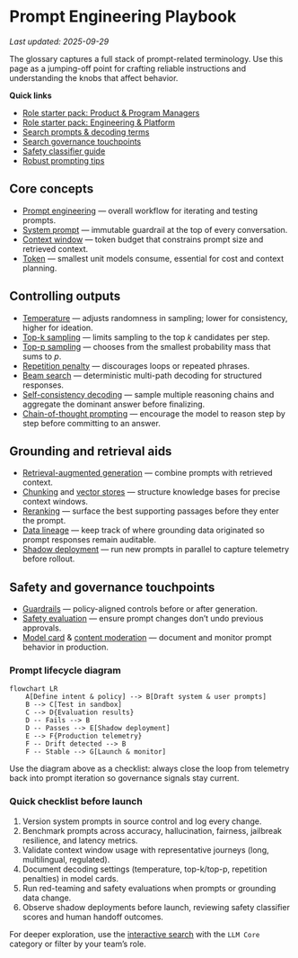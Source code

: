 # Prompt Engineering Playbook

_Last updated: 2025-09-29_

The glossary captures a full stack of prompt-related terminology. Use this page as a
jumping-off point for crafting reliable instructions and understanding the knobs that
affect behavior.

**Quick links**

- [Role starter pack: Product & Program Managers](roles.md#product--program-managers)
- [Role starter pack: Engineering & Platform](roles.md#engineering--platform)
- [Search prompts & decoding terms](search.md?category=LLM%20Core)
- [Search governance touchpoints](search.md?category=Governance%20%26%20Risk&role=policy)
- [Safety classifier guide](terms/safety-classifier.md)
- [Robust prompting tips](terms/robust-prompting.md)

## Core concepts

- [Prompt engineering](terms/prompt-engineering.md) — overall workflow for iterating and testing prompts.
- [System prompt](terms/system-prompt.md) — immutable guardrail at the top of every conversation.
- [Context window](terms/context-window.md) — token budget that constrains prompt size and retrieved context.
- [Token](terms/token.md) — smallest unit models consume, essential for cost and context planning.

## Controlling outputs

- [Temperature](terms/temperature.md) — adjusts randomness in sampling; lower for consistency, higher for ideation.
- [Top-k sampling](terms/top-k-sampling.md) — limits sampling to the top *k* candidates per step.
- [Top-p sampling](terms/top-p-sampling.md) — chooses from the smallest probability mass that sums to *p*.
- [Repetition penalty](terms/repetition-penalty.md) — discourages loops or repeated phrases.
- [Beam search](terms/beam-search.md) — deterministic multi-path decoding for structured responses.
- [Self-consistency decoding](terms/self-consistency-decoding.md) — sample multiple reasoning chains and aggregate the dominant answer before finalizing.
- [Chain-of-thought prompting](terms/chain-of-thought-prompting.md) — encourage the model to reason step by step before committing to an answer.

## Grounding and retrieval aids

- [Retrieval-augmented generation](terms/retrieval-augmented-generation.md) — combine prompts with retrieved context.
- [Chunking](terms/chunking.md) and [vector stores](terms/vector-store.md) — structure knowledge bases for precise context windows.
- [Reranking](terms/reranking.md) — surface the best supporting passages before they enter the prompt.
- [Data lineage](terms/data-lineage.md) — keep track of where grounding data originated so prompt responses remain auditable.
- [Shadow deployment](terms/shadow-deployment.md) — run new prompts in parallel to capture telemetry before rollout.

## Safety and governance touchpoints

- [Guardrails](terms/guardrails.md) — policy-aligned controls before or after generation.
- [Safety evaluation](terms/safety-evaluation.md) — ensure prompt changes don’t undo previous approvals.
- [Model card](terms/model-card.md) & [content moderation](terms/content-moderation.md) — document and monitor prompt behavior in production.

### Prompt lifecycle diagram

```mermaid
flowchart LR
    A[Define intent & policy] --> B[Draft system & user prompts]
    B --> C[Test in sandbox]
    C --> D{Evaluation results}
    D -- Fails --> B
    D -- Passes --> E[Shadow deployment]
    E --> F{Production telemetry}
    F -- Drift detected --> B
    F -- Stable --> G[Launch & monitor]
```

Use the diagram above as a checklist: always close the loop from telemetry back into prompt iteration so governance signals stay current.

### Quick checklist before launch

1. Version system prompts in source control and log every change.
2. Benchmark prompts across accuracy, hallucination, fairness, jailbreak resilience, and latency metrics.
3. Validate context window usage with representative journeys (long, multilingual, regulated).
4. Document decoding settings (temperature, top-k/top-p, repetition penalties) in model cards.
5. Run red-teaming and safety evaluations when prompts or grounding data change.
6. Observe shadow deployments before launch, reviewing safety classifier scores and human handoff outcomes.

For deeper exploration, use the [interactive search](search.md) with the `LLM Core` category or filter by your team’s role.
